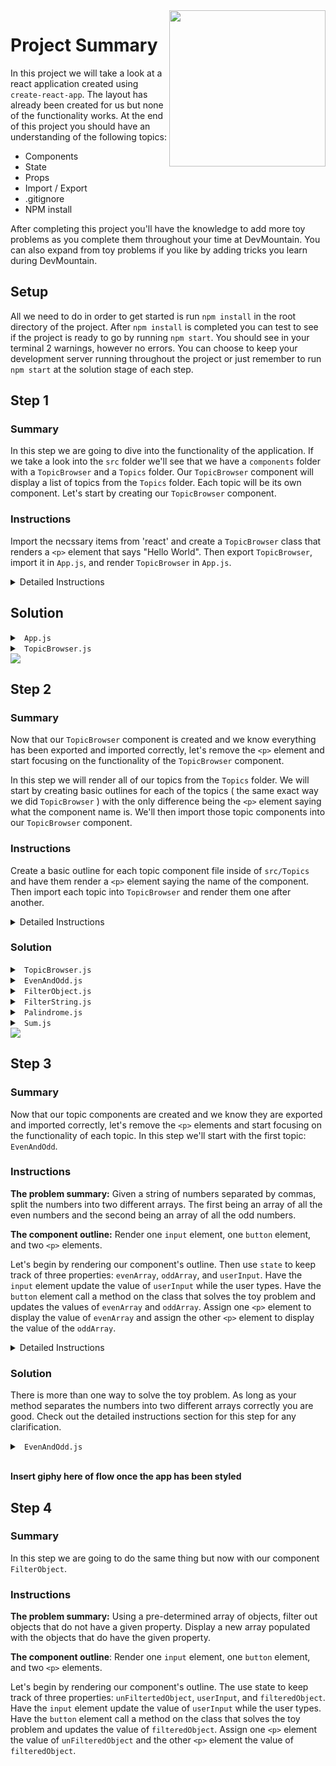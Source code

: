 <img src="https://devmounta.in/img/logowhiteblue.png" width="250" align="right">

# Project Summary

In this project we will take a look at a react application created using `create-react-app`. The layout has already been created for us but none of the functionality works. At the end of this project you should have an understanding of the following topics:

* Components
* State
* Props
* Import / Export
* .gitignore
* NPM install

After completing this project you'll have the knowledge to add more toy problems as you complete them throughout your time at DevMountain. You can also expand from toy problems if you like by adding tricks you learn during DevMountain.

## Setup

All we need to do in order to get started is run `npm install` in the root directory of the project. After `npm install` is completed you can test to see if the project is ready to go by running `npm start`. You should see in your terminal 2 warnings, however no errors. You can choose to keep your development server running throughout the project or just remember to run `npm start` at the solution stage of each step.

## Step 1

### Summary

In this step we are going to dive into the functionality of the application. If we take a look into the `src` folder we'll see that we have a `components` folder with a `TopicBrowser` and a `Topics` folder. Our `TopicBrowser` component will display a list of topics from the `Topics` folder. Each topic will be its own component. Let's start by creating our `TopicBrowser` component. 

### Instructions

Import the necssary items from 'react' and create a `TopicBrowser` class that renders a `<p>` element that says "Hello World". Then export `TopicBrowser`, import it in `App.js`, and render `TopicBrowser` in `App.js`. 

<details>

<summary> Detailed Instructions </summary>

<br />

Let's start by importing `React, { Component }` from 'react'. This will allow use to use JSX and create a class that extends on `Component`.

```js
import React, { Component } from 'react';
```

Now let's create a basic component that renders a `<p>` element that says "Hello World". We do this by saying `class TopicBrowser extends Component {}`. TopicBrowser is the name of the class, which can be anything you want, usually when dealing with classes it's common to see constructor camel case ( meaning the first letter is also captalized ). Since this component is going to browse our topics, I went with the class name of TopicBrowser. 

```js
class TopicBrowser extends Component {

}
```

Now that we have our component `TopicBrowser` let's have it render the `<p>` element. Since we extended on `Component` we have access to a method called `render() {}` this is the method that is called to render our JSX onto the DOM. Inside the `render` method we `return` the JSX. 

```js
class TopicBrowser extends Component {
  render() {
    return (
      <p> Hello World </p>
    )
  }
}
```

Then we need to `export` our `TopicBrowser` component so that other files can `import` it. You may have seen two different ways to accomplish this method. One way is exporting it at the end of the file and another way is doing it on the same line as when you declare your class. 

<details>

<summary> <code> TopicBrowser.js ( export on bottom ) </code> </summary>

```js
import React, { Component } from 'react';

class TopicBrowser extends Component {
  render() {
    return (
      <p> Hello World </p>
    )
  }
}

export default TopicBrowser;
```

</details>

<details>

<summary> <code> TopicBrowser.js ( export on same line ) </code> </summary>

```js
import React, { Component } from 'react';

export default class TopicBrowser extends Component {
  render() {
    return (
      <p> Hello World </p>
    )
  }
}
```

</details>

<br />

Both ways are completely fine, however I'll be using the same line `export`. Now that our `export` is setup we can `import` it in `App.js` and `render` it. We can `import` components with the following format: `import ComponentNameHere from '/file_path_to_component_here'`. Therefore our `import` in `App.js` would look like:

```js
import TopicBrowser from './components/TopicBrowser/TopicBrowser'
```

The `import` is clever enough to add on the `.js` extension for us. Now that `App.js` has `TopicBrowser` imported we can `render` it the same way rendered our `<p>` element in `TopicBrowser`. The only differencing being to `render` components you wrap the component name in `< />`. Our `App.js` should now look like: 

```js
import React, { Component } from 'react';
import './App.css';
import TopicBrowser from './components/TopicBrowser/TopicBrowser'

class App extends Component {
  render() {
    return (
      <TopicBrowser />
    )
  }
}

export default App;
```

</details>

## Solution

<details>

<summary> <code> App.js </code> </summary>

```js
import React, { Component } from 'react';
import './App.css';
import TopicBrowser from './components/TopicBrowser/TopicBrowser'

class App extends Component {
  render() {
    return (
      <TopicBrowser />
    )
  }
}

export default App;
```

</details>

<details>

<summary> <code> TopicBrowser.js </code> </summary>

```js
import React, { Component } from 'react';

export default class TopicBrowser extends Component {
  render() {
    return (
      <p> Hello World </p>
    )
  }
}
```

</details>

<img src="https://github.com/DevMountain/showcase/blob/solution/readme/1-1.png" />

## Step 2

### Summary

Now that our `TopicBrowser` component is created and we know everything has been exported and imported correctly, let's remove the `<p>` element and start focusing on the functionality of the `TopicBrowser` component.

In this step we will render all of our topics from the `Topics` folder. We will start by creating basic outlines for each of the topics ( the same exact way we did `TopicBrowser` ) with the only difference being the `<p>` element saying what the component name is. We'll then import those topic components into our `TopicBrowser` component.

### Instructions

Create a basic outline for each topic component file inside of `src/Topics` and have them render a `<p>` element saying the name of the component. Then import each topic into `TopicBrowser` and render them one after another.

<details>

<summary> Detailed Instructions </summary>

<br />

Let's start by going into our Topics folder. Inside we will see 5 javascript files, inside these files we will create a React component that solves a certain computer science toy problem. The basic outline is going to be similiar across these components with the only difference being the `<p>` element that gets rendered. 

Creating a React component:
* `import React, { Component } from 'react'`
* Create the class for your new component. The format is: `class ClassNameGoesHere extends Component {}`
* Use the `render() {}` method to get elements to `render` onto the DOM. JSX goes inside a `return` statement of the `render() {}` method.
* Export your newly created class either on the same line of it's declaration or at the bottom of the file.

Here is what the `EvenAndOdd` component will look like applying these bullet points.

```js
import React, { Component } from 'react';

export default class EvenAndOdd extends Component {
  render() {
    return (
      <p> EvenAndOdd Component </p>
    )
  }
}
```  

<details>

<summary> <code> FilterObject.js </code> </summary>

```js
import React, { Component } from 'react';

export default class FilterObject extends Component {
  render() {
    return (
      <p> FilterObject Component </p>
    )
  }
}
```

</details>

<details>

<summary> <code> FilterString.js </code> </summary>

```js
import React, { Component } from 'react';

export default class FilterString extends Component {
  render() {
    return (
      <p> FilterString Component </p>
    )
  }
}
```

</details>

<details>

<summary> <code> Palindrome.js </code> </summary>

```js
import React, { Component } from 'react';

export default class Palindrome extends Component {
  render() {
    return (
      <p> Palindrome Component </p>
    )
  }
}
```

</details>

<details>

<summary> <code> Sum.js </code> </summary>

```js
import React, { Component } from 'react';

export default class Sum extends Component {
  render() {
    return (
      <p> Sum Component </p>
    )
  }
}
```

</details>

<br />

After you applied the same concepts to the 4 other javascript files in the Topics folder, we'll then import them into `TopicBrowser.js`. Just like how we imported `TopicBrowser` into `App.js` we'll do:

```js
import React, { Component } from 'react';

// Topics
import EvenAndOdd from '../Topics/EvenAndOdd'
import FilterObject from '../Topics/FilterObject'
import FilterString from '../Topics/FilterString'
import Palindrome from '../Topics/Palindrome'
import Sum from '../Topics/Sum'

export default class TopicBrowser extends Component {
  render() {
    return (
      
    )
  }
}
```

Now that they are imported into our `TopicBrowser` component we can render them in our `return`. Similiar to how we rendered `TopicBrowser` in `App.js` we'll wrap each component we imported in `< />`. Since we are trying to `render` more than component we'll have to wrap the components in a `div`. The `return` of a `render` method can only return one element, but there is no limit to how much you can nest in that one element. Your `TopicBrowser` should look like:

```js
import React, { Component } from 'react';

// Topics
import EvenAndOdd from '../Topics/EvenAndOdd'
import FilterObject from '../Topics/FilterObject'
import FilterString from '../Topics/FilterString'
import Palindrome from '../Topics/Palindrome'
import Sum from '../Topics/Sum'

export default class TopicBrowser extends Component {
  render() {
    return (
      <div>
        <EvenAndOdd />
        <FilterObject />
        <FilterString />
        <Palindrome />
        <Sum />
      </div>
    )
  }
}
```

</details>

### Solution

<details>

<summary> <code> TopicBrowser.js </code> </summary>

```js
import React, { Component } from 'react';

// Topics
import EvenAndOdd from '../Topics/EvenAndOdd'
import FilterObject from '../Topics/FilterObject'
import FilterString from '../Topics/FilterString'
import Palindrome from '../Topics/Palindrome'
import Sum from '../Topics/Sum'

export default class TopicBrowser extends Component {
  render() {
    return (
      <div>
        <EvenAndOdd />
        <FilterObject />
        <FilterString />
        <Palindrome />
        <Sum />
      </div>
    )
  }
}
```

</details>

<details>

<summary> <code> EvenAndOdd.js </code> </summary>

```js
import React, { Component } from 'react';

export default class EvenAndOdd extends Component {
  render() {
    return (
      <p> EvenAndOdd Component </p>
    )
  }
}
```

</details>

<details>

<summary> <code> FilterObject.js </code> </summary>

```js
import React, { Component } from 'react';

export default class FilterObject extends Component {
  render() {
    return (
      <p> FilterObject Component </p>
    )
  }
}
```

</details>

<details>

<summary> <code> FilterString.js </code> </summary>

```js
import React, { Component } from 'react';

export default class FilterString extends Component {
  render() {
    return (
      <p> FilterString Component </p>
    )
  }
}
```

</details>

<details>

<summary> <code> Palindrome.js </code> </summary>

```js
import React, { Component } from 'react';

export default class Palindrome extends Component {
  render() {
    return (
      <p> Palindrome Component </p>
    )
  }
}
```

</details>

<details>

<summary> <code> Sum.js </code> </summary>

```js
import React, { Component } from 'react';

export default class Sum extends Component {
  render() {
    return (
      <p> Sum Component </p>
    )
  }
}
```

</details>

<img src="https://github.com/DevMountain/showcase/blob/solution/readme/2-1.png" />

## Step 3

### Summary

Now that our topic components are created and we know they are exported and imported correctly, let's remove the `<p>` elements and start focusing on the functionality of each topic. In this step we'll start with the first topic: `EvenAndOdd`.

### Instructions

<b>The problem summary:</b> Given a string of numbers separated by commas, split the numbers into two different arrays. The first being an array of all the even numbers and the second being an array of all the odd numbers.

<b>The component outline:</b> Render one `input` element, one `button` element, and two `<p>` elements. 

Let's begin by rendering our component's outline. Then use `state` to keep track of three properties: `evenArray`, `oddArray`, and `userInput`. Have the `input` element update the value of `userInput` while the user types. Have the `button` element call a method on the class that solves the toy problem and updates the values of `evenArray` and `oddArray`. Assign one `<p>` element to display the value of `evenArray` and assign the other `<p>` element to display the value of the `oddArray`. 

<details>

<summary> Detailed Instructions </summary>

<br />

Let's begin by rendering our component's outline.

```js
render() {
  <input></input>
  <button> Split </button>
  <p></p>
  <p></p>
}
```

Now that we have a rough draft of every thing our component will need, let's start filling in the functionality. We will use state to keep track of what the user input is, our even's array, and our odd's array. We can use state by defining a `constructor() {}` method. Before we can use `state` we have to invoke `super`. After the invocation of `super` we can create our state object with `this.state = {}` and add our three properties to it.

```js
constructor() {
  super();

  this.state = {
    evenArray: [],
    oddArray: [],
    userInput: ''
  }
}
```

Next, let's update our last two `<p>` elements to display our `evenArray` and `oddArray`.

```js
render() {
  <input></input>
  <button> Split </button>
  <p> Evens: { JSON.stringify(this.state.evenArray) } </p>
  <p> Odds: { JSON.stringify(this.state.oddArray) } </p>
}
```

What's `JSON.stringify`? This is not a necassary addition, but without it your array would not display as [1,2,3,4] but rather 1234. `JSON.stringify` gives our display a more readable format. You could just do `this.state.evenArray` or `this.state.oddArray` if you want to.

Next let's update our `input` element to handle user input. In React you can use the `onChange` attribute that calls a function every time a user types in the `input` field. 

```js
render() {
  <input onChange={ (e) => this.handleChange(e.target.value) }></input>
  <button> Split </button>
  <p> Evens: { JSON.stringify(this.state.evenArray) } </p>
  <p> Odds: { JSON.stringify(this.state.oddArray) } </p>
}
```

What's `e`? `e` is the event. In this instance we can use the event to get the current value inside of the `input` element. We can access this by doing `e.target.value`. With this setup every time a user types in this `input` field our arrow function gets called, capturing the event, and then calls our method on the class called `handleChange` and passes the value that's currently in the input field. For example if I typed in the `input` field "1,2" then `handleChange` will have been called three times. Every key stroke invokes `handleChange` and passes in the current value, this would look like:

* First Time: `e.target.value` = "1"
* Second Time: `e.target.value` = "1,"
* Third Time: `e.target.value` = "1,2"

Let's add a method on our class called `handleChange` to update our `state` property `userInput`.

```js
handleChange(val) {
  this.setState({ userInput: val });
}
```

Now that our `input` functionality is finished, all that's left is getting our `button` to execute a method that solves the toy problem. In React we can execute a function on a button click by using the attribute `onClick`. Since we want to execute this method with an argument we'll nest it in an arrow function.

```js
render() {
  <input onChange={ (e) => this.handleChange(e.target.value) }></input>
  <button onClick={ () => { this.assignEvenAndOdds(this.state.userInput) }}> Split </button>
  <p> Evens: { JSON.stringify(this.state.evenArray) } </p>
  <p> Odds: { JSON.stringify(this.state.oddArray) } </p>
}
```

Now whenever a user clicks our `button` element our arrow function is called which calls a method on our class called `assignEvenAndOdds` and passes in the current `userInput` on `state`. Let's create this method on our class.

```js
assignEvenAndOdds(userInput) {

}
```

How you solve the toy problem is up to you, if you can't figure it out, check out the solution section.

</details>

### Solution

There is more than one way to solve the toy problem. As long as your method separates the numbers into two different arrays correctly you are good. Check out the detailed instructions section for this step for any clarification.

<details>

<summary> <code> EvenAndOdd.js </code> </summary>

```js
import React, { Component } from 'react';

export default class EvenAndOdd extends Component {

  constructor() {
    super();

    this.state = {
      evenArray: [],
      oddArray: [],
      userInput: ''
    }
  }

  handleChange(e) {
    this.setState({ userInput: e.target.value });
  }

  assignEvenAndOdds(userInput) {
    var arr = userInput.split(',');
    var evens = [];
    var odds = [];

    for ( var i = 0; i < arr.length; i++ ) {
      if ( arr[i] % 2 === 0 ) {
        evens.push( parseInt(arr[i], 10) );
      } else {
        odds.push( parseInt(arr[i], 10) );
      }
    }
    
    this.setState({ evenArray: evens, oddArray: odds });
  }

  render() {
    return (
      <div>
        <input value={this.state.userInput} onChange={ (e) => this.handleChange(e) }></input>
        <button onClick={ () => { this.assignEvenAndOdds(this.state.userInput) }}> Split </button>
        <p> Evens: { JSON.stringify(this.state.evenArray) } </p>
        <p> Odds: { JSON.stringify(this.state.oddArray) } </p>
      </div>
    )
  }
}
```

</details>

<br /> 

<b> Insert giphy here of flow once the app has been styled </b>

## Step 4 

### Summary

In this step we are going to do the same thing but now with our component `FilterObject`. 

### Instructions

<b>The problem summary:</b> Using a pre-determined array of objects, filter out objects that do not have a given property. Display a new array populated with the objects that do have the given property.

<b>The component outline</b>: Render one `input` element, one `button` element, and two `<p>` elements.

Let's begin by rendering our component's outline. The use state to keep track of three properties: `unFiltertedObject`, `userInput`, and `filteredObject`. Have the `input` element update the value of `userInput` while the user types. Have the `button` element call a method on the class that solves the toy problem and updates the value of `filteredObject`. Assign one `<p>` element the value of `unFilteredObject` and the other `<p>` element the value of `filteredObject`.

